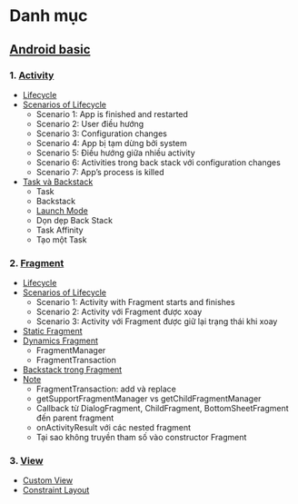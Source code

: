 # Danh mục

## [Android basic](./android-basic.md)
### 1. [Activity](./android-basic.md/#1-activity)
- [Lifecycle](./android-basic.md/#11-lifecycle)
- [Scenarios of Lifecycle](./android-basic.md/#12-Scenarios-of-Lifecycle)
    - Scenario 1: App is finished and restarted
    - Scenario 2: User điều hướng
    - Scenario 3: Configuration changes
    - Scenario 4: App bị tạm dừng bởi system
    - Scenario 5: Điều hướng giữa nhiều activity
    - Scenario 6: Activities trong back stack với configuration changes
    - Scenario 7: App’s process is killed
- [Task và Backstack](./android-basic.md/#13-Task-and-Backstack)
    - Task
    - Backstack
    - [Launch Mode](./android-basic.md/#Launch-Mode)
    - Dọn dẹp Back Stack
    - Task Affinity
    - Tạo một Task

### 2. [Fragment](./android-basic.md/#2-fragment)

- [Lifecycle](./android-basic.md/#21-lifecycle)
- [Scenarios of Lifecycle](./android-basic.md/#22-Scenarios-of-Lifecycle)
    - Scenario 1: Activity with Fragment starts and finishes
    - Scenario 2: Activity với Fragment được xoay
    - Scenario 3: Activity với Fragment được giữ lại trạng thái khi xoay
- [Static Fragment](./android-basic.md/#23-Static-Fragment)
- [Dynamics Fragment](./android-basic.md/#24-Dynamics-Fragment)
    - FragmentManager
    - FragmentTransaction
- [Backstack trong Fragment](./android-basic.md/#25-Backstack-trong-Fragment)
- [Note](./android-basic.md/#26-note)
    - FragmentTransaction: add và replace
    - getSupportFragmentManager vs getChildFragmentManager
    - Callback từ DialogFragment, ChildFragment, BottomSheetFragment đến parent fragment
    - onActivityResult với các nested fragment
    - Tại sao không truyền tham số vào constructor Fragment

### 3. [View](./view.md)

- [Custom View](./view.md/#1-custom-view)
- [Constraint Layout](./view.md/#2-Constraint-Layout)